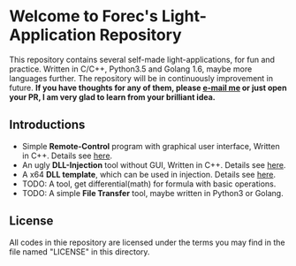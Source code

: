 # Welcome to Forec's Light-Application Repository
This repository contains several self-made light-applications, for fun and practice. Written in C/C++, Python3.5 and Golang 1.6, maybe more languages further. The repository will be in continuously improvement in future. **If you have thoughts for any of them, please [e-mail me](mailto:forec@bupt.edu.cn) or just open your PR, I am very glad to learn from your brilliant idea.**

## Introductions
* Simple **Remote-Control** program with graphical user interface, Written in C++. Details see [here](/remote-control/README.md).
* An ugly **DLL-Injection** tool without GUI, Written in C++. Details see [here](/inject/README.md).
* A x64 **DLL template**, which can be used in injection. Details see [here](/injectDLL/README.md).
* TODO: A tool, get differential(math) for formula with basic operations.
* TODO: A simple **File Transfer** tool, maybe written in Python3 or Golang.


## License
All codes in thie repository are licensed under the terms you may find in the file named "LICENSE" in this directory.